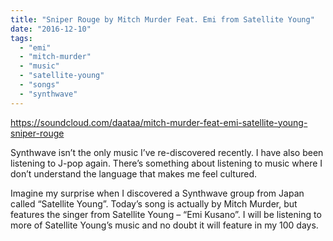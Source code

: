 ```yaml
---
title: "Sniper Rouge by Mitch Murder Feat. Emi from Satellite Young"
date: "2016-12-10"
tags: 
  - "emi"
  - "mitch-murder"
  - "music"
  - "satellite-young"
  - "songs"
  - "synthwave"
---
```


https://soundcloud.com/daataa/mitch-murder-feat-emi-satellite-young-sniper-rouge

Synthwave isn’t the only music I’ve re-discovered recently. I have also been listening to J-pop again. There’s something about listening to music where I don’t understand the language that makes me feel cultured.

Imagine my surprise when I discovered a Synthwave group from Japan called “Satellite Young”. Today’s song is actually by Mitch Murder, but features the singer from Satellite Young – “Emi Kusano”. I will be listening to more of Satellite Young’s music and no doubt it will feature in my 100 days.

